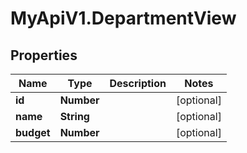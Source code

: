 # MyApiV1.DepartmentView

## Properties

Name | Type | Description | Notes
------------ | ------------- | ------------- | -------------
**id** | **Number** |  | [optional] 
**name** | **String** |  | [optional] 
**budget** | **Number** |  | [optional] 


